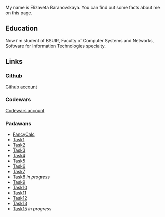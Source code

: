
My name is Elizaveta Baranovskaya. You can find out some facts about me on this page.

## Education

Now i'm student of BSUIR, Faculty of Computer Systems and Networks, Software for Information Technologies specialty.


## Links 

### Github  

[Github account](https://github.com/ylipoho)

### Codewars

[Codewars account](https://www.codewars.com/users/ylipoho)

### Padawans 

 - [FancyCalc](https://github.com/ylipoho/FancyCalc)
 - [Task1](https://github.com/ylipoho/PadawansTask1) 
 - [Task2](https://github.com/ylipoho/PadawansTask2) 
 - [Task3](https://github.com/ylipoho/PadawansTask3) 
 - [Task4](https://github.com/ylipoho/PadawansTask4) 
 - [Task5](https://github.com/ylipoho/PadawansTask5)
 - [Task6](https://github.com/ylipoho/PadawansTask6) 
 - [Task7](https://github.com/ylipoho/PadawansTask7) 
 - [Task8](https://github.com/ylipoho/PadawansTask8)  *in progress*
 - [Task9](https://github.com/ylipoho/PadawansTask9)
 - [Task10](https://github.com/ylipoho/PadawansTask10) 
 - [Task11](https://github.com/ylipoho/PadawansTask11)
 - [Task12](https://github.com/ylipoho/PadawansTask12) 
 - [Task13](https://github.com/ylipoho/PadawansTask13) 
 - [Task15](https://github.com/ylipoho/PadawansTask15) *in progress*
